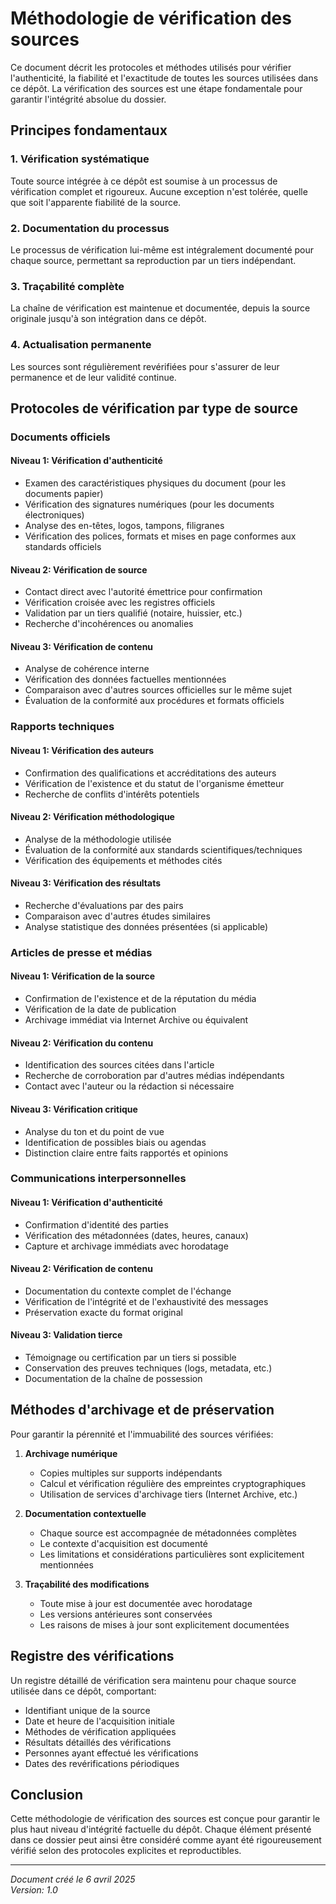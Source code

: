 # Méthodologie de vérification des sources

Ce document décrit les protocoles et méthodes utilisés pour vérifier l'authenticité, la fiabilité et l'exactitude de toutes les sources utilisées dans ce dépôt. La vérification des sources est une étape fondamentale pour garantir l'intégrité absolue du dossier.

## Principes fondamentaux

### 1. Vérification systématique
Toute source intégrée à ce dépôt est soumise à un processus de vérification complet et rigoureux. Aucune exception n'est tolérée, quelle que soit l'apparente fiabilité de la source.

### 2. Documentation du processus
Le processus de vérification lui-même est intégralement documenté pour chaque source, permettant sa reproduction par un tiers indépendant.

### 3. Traçabilité complète
La chaîne de vérification est maintenue et documentée, depuis la source originale jusqu'à son intégration dans ce dépôt.

### 4. Actualisation permanente
Les sources sont régulièrement revérifiées pour s'assurer de leur permanence et de leur validité continue.

## Protocoles de vérification par type de source

### Documents officiels

#### Niveau 1: Vérification d'authenticité
- Examen des caractéristiques physiques du document (pour les documents papier)
- Vérification des signatures numériques (pour les documents électroniques)
- Analyse des en-têtes, logos, tampons, filigranes
- Vérification des polices, formats et mises en page conformes aux standards officiels

#### Niveau 2: Vérification de source
- Contact direct avec l'autorité émettrice pour confirmation
- Vérification croisée avec les registres officiels
- Validation par un tiers qualifié (notaire, huissier, etc.)
- Recherche d'incohérences ou anomalies

#### Niveau 3: Vérification de contenu
- Analyse de cohérence interne
- Vérification des données factuelles mentionnées
- Comparaison avec d'autres sources officielles sur le même sujet
- Évaluation de la conformité aux procédures et formats officiels

### Rapports techniques

#### Niveau 1: Vérification des auteurs
- Confirmation des qualifications et accréditations des auteurs
- Vérification de l'existence et du statut de l'organisme émetteur
- Recherche de conflits d'intérêts potentiels

#### Niveau 2: Vérification méthodologique
- Analyse de la méthodologie utilisée
- Évaluation de la conformité aux standards scientifiques/techniques
- Vérification des équipements et méthodes cités

#### Niveau 3: Vérification des résultats
- Recherche d'évaluations par des pairs
- Comparaison avec d'autres études similaires
- Analyse statistique des données présentées (si applicable)

### Articles de presse et médias

#### Niveau 1: Vérification de la source
- Confirmation de l'existence et de la réputation du média
- Vérification de la date de publication
- Archivage immédiat via Internet Archive ou équivalent

#### Niveau 2: Vérification du contenu
- Identification des sources citées dans l'article
- Recherche de corroboration par d'autres médias indépendants
- Contact avec l'auteur ou la rédaction si nécessaire

#### Niveau 3: Vérification critique
- Analyse du ton et du point de vue
- Identification de possibles biais ou agendas
- Distinction claire entre faits rapportés et opinions

### Communications interpersonnelles

#### Niveau 1: Vérification d'authenticité
- Confirmation d'identité des parties
- Vérification des métadonnées (dates, heures, canaux)
- Capture et archivage immédiats avec horodatage

#### Niveau 2: Vérification de contenu
- Documentation du contexte complet de l'échange
- Vérification de l'intégrité et de l'exhaustivité des messages
- Préservation exacte du format original

#### Niveau 3: Validation tierce
- Témoignage ou certification par un tiers si possible
- Conservation des preuves techniques (logs, metadata, etc.)
- Documentation de la chaîne de possession

## Méthodes d'archivage et de préservation

Pour garantir la pérennité et l'immuabilité des sources vérifiées:

1. **Archivage numérique**
   - Copies multiples sur supports indépendants
   - Calcul et vérification régulière des empreintes cryptographiques
   - Utilisation de services d'archivage tiers (Internet Archive, etc.)

2. **Documentation contextuelle**
   - Chaque source est accompagnée de métadonnées complètes
   - Le contexte d'acquisition est documenté
   - Les limitations et considérations particulières sont explicitement mentionnées

3. **Traçabilité des modifications**
   - Toute mise à jour est documentée avec horodatage
   - Les versions antérieures sont conservées
   - Les raisons de mises à jour sont explicitement documentées

## Registre des vérifications

Un registre détaillé de vérification sera maintenu pour chaque source utilisée dans ce dépôt, comportant:

- Identifiant unique de la source
- Date et heure de l'acquisition initiale
- Méthodes de vérification appliquées
- Résultats détaillés des vérifications
- Personnes ayant effectué les vérifications
- Dates des revérifications périodiques

## Conclusion

Cette méthodologie de vérification des sources est conçue pour garantir le plus haut niveau d'intégrité factuelle du dépôt. Chaque élément présenté dans ce dossier peut ainsi être considéré comme ayant été rigoureusement vérifié selon des protocoles explicites et reproductibles.

---

*Document créé le 6 avril 2025*  
*Version: 1.0*